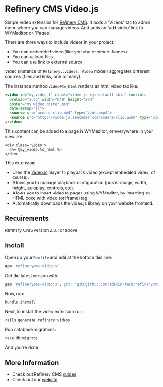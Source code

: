 # Refinery CMS Video.js
Simple video extension for [Refinery CMS](http://refinerycms.com).
It adds a 'Videos' tab to admin menu where you can manage videos.
And adds an 'add video' link to WYMeditor on 'Pages'.

There are three ways to include videos in your project.
- You can embedded video (like youtube or vimeo iframes)
- You can upload files
- You can use link to external source

Video (instance of `Refinery::Videos::Video` model) aggregates different sources (files and links, one or many).

The instance method `Video#to_html` renders an html video tag like:

```html
<video id="my_video_1" class="video-js vjs-default-skin" controls
  preload="auto" width="640" height="264"
  poster="my_video_poster.png"
  data-setup="{}">
  <source src="oceans-clip.mp4" type='video/mp4'>
  <source src="http://video-js.zencoder.com/oceans-clip.webm" type='video/webm'>
</video>
```

This content can be added to a page in WYMeditor, or everywhere in your view like:

```erb
<div class='video'>
  <%= @my_video.to_html %>
</div>
```

This extension: 
  * Uses the [Video.js](http:videojs.com) player to playback video (except embedded video, of course).
  * Allows you to manage playback configuration (poster image, width, height, autoplay, controls, etc).
  * Allows you to insert video to pages using WYMeditor, by inserting an HTML code with video (or iframe) tag.
  * Automatically downloads the video.js library on your website frontend.

## Requirements
Refinery CMS version 2.0.1 or above

## Install
Open up your ``Gemfile`` and add at the bottom this line:

```ruby
gem 'refinerycms-videojs'
```
Get the latest version with:
```ruby
gem 'refinerycms-videojs', git: 'git@github.com:adexin-team/refinerycms-videojs.git'
```

Now, run: 

    bundle install

Next, to install the video extension run:

    rails generate refinery:videos

Run database migrations:

    rake db:migrate

And you're done.

## More Information
- Check out Refinery CMS [guides](http://refinerycms.com/guides)
- Check out our [website](http://adexin.com)
